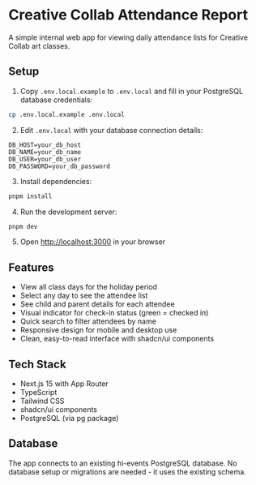 # Creative Collab Attendance Report

A simple internal web app for viewing daily attendance lists for Creative Collab art classes.

## Setup

1. Copy `.env.local.example` to `.env.local` and fill in your PostgreSQL database credentials:
```bash
cp .env.local.example .env.local
```

2. Edit `.env.local` with your database connection details:
```
DB_HOST=your_db_host
DB_NAME=your_db_name
DB_USER=your_db_user
DB_PASSWORD=your_db_password
```

3. Install dependencies:
```bash
pnpm install
```

4. Run the development server:
```bash
pnpm dev
```

5. Open [http://localhost:3000](http://localhost:3000) in your browser

## Features

- View all class days for the holiday period
- Select any day to see the attendee list
- See child and parent details for each attendee
- Visual indicator for check-in status (green = checked in)
- Quick search to filter attendees by name
- Responsive design for mobile and desktop use
- Clean, easy-to-read interface with shadcn/ui components

## Tech Stack

- Next.js 15 with App Router
- TypeScript
- Tailwind CSS
- shadcn/ui components
- PostgreSQL (via pg package)

## Database

The app connects to an existing hi-events PostgreSQL database. No database setup or migrations are needed - it uses the existing schema.
